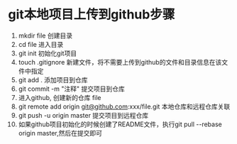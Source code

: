 # git本地项目上传到github步骤

1. mkdir file    创建目录
2. cd file     进入目录
3. git init   初始化git项目
4. touch .gitignore 新建文件，将不需要上传到github的文件和目录信息在该文件中指定
5. git add . 添加项目到仓库
6. git commit -m "注释" 提交项目到仓库
7. 进入github, 创建新的仓库 file
8. git remote add origin git@github.com:xxx/file.git  本地仓库和远程仓库关联
9. git push -u origin master   提交项目到远程仓库
10. 如果github项目初始化的时候创建了README文件，执行git pull --rebase origin master,然后在提交即可


